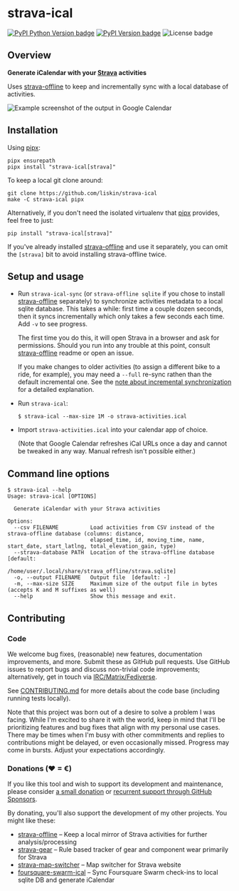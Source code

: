 # strava-ical

[![PyPI Python Version badge](https://img.shields.io/pypi/pyversions/strava-ical)](https://pypi.org/project/strava-ical/)
[![PyPI Version badge](https://img.shields.io/pypi/v/strava-ical)](https://pypi.org/project/strava-ical/)
![License badge](https://img.shields.io/github/license/liskin/strava-ical)

## Overview

**Generate iCalendar with your [Strava][] activities**

Uses [strava-offline][] to keep and incrementally sync with a local database of activities.

![Example screenshot of the output in Google Calendar](https://github.com/liskin/strava-ical/assets/300342/71d2e9c5-f9ef-481c-b5ee-4a71fd09caa4)

[strava-offline]: https://github.com/liskin/strava-offline#readme
[Strava]: https://strava.com/

## Installation

Using [pipx][]:

```
pipx ensurepath
pipx install "strava-ical[strava]"
```

To keep a local git clone around:

```
git clone https://github.com/liskin/strava-ical
make -C strava-ical pipx
```

Alternatively, if you don't need the isolated virtualenv that [pipx][]
provides, feel free to just:

```
pip install "strava-ical[strava]"
```

If you've already installed [strava-offline][] and use it separately, you can
omit the `[strava]` bit to avoid installing strava-offline twice.

[pipx]: https://github.com/pypa/pipx

## Setup and usage

* Run `strava-ical-sync` (or `strava-offline sqlite` if you chose to install
  [strava-offline][] separately) to synchronize activities metadata to a local
  sqlite database. This takes a while: first time a couple dozen seconds, then
  it syncs incrementally which only takes a few seconds each time. Add `-v` to
  see progress.

  The first time you do this, it will open Strava in a browser and ask for
  permissions. Should you run into any trouble at this point, consult
  [strava-offline][] readme or open an issue.

  If you make changes to older activities (to assign a different bike to a
  ride, for example), you may need a `--full` re-sync rathen than the default
  incremental one. See the [note about incremental synchronization](https://github.com/liskin/strava-offline#note-about-incremental-synchronization)
  for a detailed explanation.

* Run `strava-ical`:

  ```
  $ strava-ical --max-size 1M -o strava-activities.ical
  ```

* Import `strava-activities.ical` into your calendar app of choice.

  (Note that Google Calendar refreshes iCal URLs once a day and cannot be
  tweaked in any way. Manual refresh isn't possible either.)

## Command line options

<!-- include tests/readme/help.md -->
<!--
    $ export COLUMNS=120
-->

    $ strava-ical --help
    Usage: strava-ical [OPTIONS]
    
      Generate iCalendar with your Strava activities
    
    Options:
      --csv FILENAME          Load activities from CSV instead of the strava-offline database (columns: distance,
                              elapsed_time, id, moving_time, name, start_date, start_latlng, total_elevation_gain, type)
      --strava-database PATH  Location of the strava-offline database  [default:
                              /home/user/.local/share/strava_offline/strava.sqlite]
      -o, --output FILENAME   Output file  [default: -]
      -m, --max-size SIZE     Maximum size of the output file in bytes (accepts K and M suffixes as well)
      --help                  Show this message and exit.
<!-- end include tests/readme/help.md -->

## Contributing

### Code

We welcome bug fixes, (reasonable) new features, documentation improvements,
and more. Submit these as GitHub pull requests. Use GitHub issues to report
bugs and discuss non-trivial code improvements; alternatively, get in touch
via [IRC/Matrix/Fediverse](https://work.lisk.in/contact/).

See [CONTRIBUTING.md](CONTRIBUTING.md) for more details about the code base
(including running tests locally).

Note that this project was born out of a desire to solve a problem I was
facing. While I'm excited to share it with the world, keep in mind that I'll
be prioritizing features and bug fixes that align with my personal use cases.
There may be times when I'm busy with other commitments and replies to
contributions might be delayed, or even occasionally missed. Progress may come
in bursts. Adjust your expectations accordingly.

### Donations (♥ = €)

If you like this tool and wish to support its development and maintenance,
please consider [a small donation](https://www.paypal.me/lisknisi/5EUR) or
[recurrent support through GitHub Sponsors](https://github.com/sponsors/liskin).

By donating, you'll also support the development of my other projects. You
might like these:

* [strava-offline](https://github.com/liskin/strava-offline) – Keep a local mirror of Strava activities for further analysis/processing
* [strava-gear](https://github.com/liskin/strava-gear) – Rule based tracker of gear and component wear primarily for Strava
* [strava-map-switcher](https://github.com/liskin/strava-map-switcher) – Map switcher for Strava website
* [foursquare-swarm-ical](https://github.com/liskin/foursquare-swarm-ical) – Sync Foursquare Swarm check-ins to local sqlite DB and generate iCalendar
